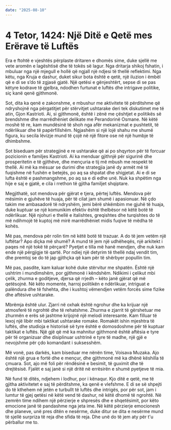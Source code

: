 ```yaml
---
date: "2025-08-10"
---
```


# 4 Tetor, 1424: Një Ditë e Qetë mes Erërave të Luftës

Era e ftohtë e vjeshtës përplaste dritaren e dhomës sime, duke sjellë me vete aromën e lagështisë dhe të tokës së lagur.  Nga dritarja shikoj fshatin, i mbuluar nga një mjegull e hollë që ngjall një ndjesi të thellë reflektimi.  Nga këtu, nga Kruja e dashur, duket sikur bota është e qetë, një iluzion i ëmbël që e di se s’do të zgjasë gjatë.  Një qetësi e gënjeshtërt, sepse di se pas këtyre kodrave të gjelbra, ndodhen furtunat e luftës dhe intrigave politike, siç kanë qenë gjithmonë.

Sot, dita ka qenë e zakonshme, e mbushur me aktivitete të përditshme që ndryshojnë nga përgatitjet për stërvitjet ushtarake deri tek diskutimet me të atin, Gjon Kastrioti.  Ai, si gjithmonë, është i zënë me çështjet e politikës së brendshme dhe marrëdhëniet delikate me Perandorinë Osmane.  Në këtë moshë të re, kam mundësinë të shoh nga afër mekanizmat e pushtetit, të ndërlikuar dhe të papërfillshëm.  Ngjashëm si një lojë shahu me shumë figura, ku secila lëvizje mund të çojë në një fitore ose në një humbje të dhimbshme.

Sot biseduam për strategjinë e re ushtarake që ai po shqyrton për të forcuar pozicionin e familjes Kastrioti.  Ai ka menduar gjithnjë për sigurinë dhe prosperitetin e të gjithëve, dhe mençuria e tij më mbush me respekt të thellë.  Ai më ka mësuar se durimi dhe strategjia janë dy armët më të fuqishme në fushën e betejës, po aq sa shpatat dhe shigjetat. Ai e di se lufta është e pashmangshme, po aq sa e di edhe unë. Nuk ka shpëtim nga hije e saj e gjatë, e cila i rrethon të gjitha familjet shqiptare.

Megjithatë, sot mendova për gjërat e tjera, përtej luftës. Mendova për mësimin e gjuhëve të huaja, për të cilat jam shumë i apasionuar.  Në çdo takim me ambasadorë të ndryshëm,  jemi bërë shkëmbim me gjuhë të huaja, duke kuptuar se një komunikim efektiv është thelbësor në këtë botë të ndërlikuar.  Një njohuri e thellë e italishtes, greqishtes dhe turqishtes do të më ndihmojë të kuptoj më mirë marrëdhëniet midis fuqive të mëdha të kohës.

Më pas, mendova për rolin tim në këtë botë të trazuar.  A do të jem vetëm një luftëtar? Apo diçka më shumë?  A mund të jem një udhëheqës, një arkitekt i paqes në një tokë të përçarë?  Pyetjet e tilla më hanë mendjen, dhe nuk kam ende një përgjigje të qartë.  Por ndiej një detyrim të thellë ndaj vendit tim, dhe premtoj se do të jap gjithçka që kam për të shërbyer popullin tim.

Më pas, pasdite, kam kaluar kohë duke stërvitur me shpatën.  Është një ushtrim i mundimshëm, por gjithmonë i këndshëm.  Ndikimi i çelikut mbi çelik, zhurma e goditjeve, djersa që rrjedh – këto janë gjërat që më qetësojnë.  Në këto momente, harroj politikën e ndërlikuar, intriguat e palëndura dhe të fshehta, dhe i kushtoj vëmendjen vetëm forcës sime fizike dhe aftësive ushtarake.

Mbrëmja është ulur.  Zjarri në oxhak është ngrohur dhe ka krijuar një atmosferë të ngrohtë dhe të rehatshme.  Zhurma e zjarrit të gërshetuar me zhurmën e erës së jashtme krijojnë një melodi interesante.  Kam filluar të lexoj një libër mbi taktikat ushtarake romake.  Romakët ishin mjeshtra të luftës, dhe studioja e historisë së tyre është e domosdoshme për të kuptuar taktikat e luftës.  Një gjë që më ka mahnitur gjithmonë është aftësia e tyre për të organizuar dhe disiplinuar ushtrinë e tyre të madhe, një gjë e nevojshme për çdo komandant i suksesshëm.

Më vonë, pas darkës, kam biseduar me nënën time, Voisava Muzaka.  Ajo është një grua e fortë dhe e mençur, dhe gjithmonë më ka dhënë këshilla të çmuara.  Sot, ajo më foli për rëndësinë e besimit, të guximit dhe të drejtësisë.  Fjalët e saj janë si një dritë në errësirën e shumë pyetjeve të mia.

Në fund të ditës, ndjehem i lodhur, por i kënaqur.  Kjo ditë e qetë, me të gjitha aktivitetet e saj të përditshme, ka qenë e vlefshme.  E di se së shpejti do të kthehem në jetën e turbullt të luftës dhe intrigës, por për sot, jam i lumtur të gjej qetësi në këtë vend të dashur, në këtë dhomë të ngrohtë.  Në zemrën time ndihem një përzierje e shpresës dhe e shqetësimit, por këto emocione janë të pandashme nga jeta ime.  Në këtë përzierje emocionesh dhe planeve, unë pres ditën e nesërme, duke ditur se dita e nesërme mund të sjellë surpriza të reja dhe sfida të reja.  Dhe unë do të jem aty për t'u përballur me to.
